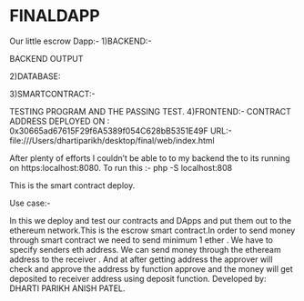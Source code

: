 # FINALDAPP

Our little escrow Dapp:-
1)BACKEND:-

BACKEND OUTPUT

2)DATABASE:


3)SMARTCONTRACT:-    

TESTING PROGRAM AND THE PASSING TEST.
4)FRONTEND:-
CONTRACT ADDRESS DEPLOYED ON : 0x30665ad67615F29f6A5389f054C628bB5351E49F
URL:-file:///Users/dhartiparikh/desktop/final/web/index.html

After plenty of efforts I couldn’t be able to to my backend the to its running on https:localhost:8080.    To run this :- php -S localhost:808


This is the smart contract deploy.





Use case:-

In this we deploy and test our contracts and DApps and put them out to the ethereum network.This is the escrow smart contract.In order to send money through smart contract we need to send minimum 1 ether .
We have to specify senders eth address.
We can send money through the etheream address to the receiver .
And at  after getting address the approver will check and approve the address by function approve and the money will get deposited to receiver address using deposit function.
Developed by:
DHARTI PARIKH
ANISH PATEL.

